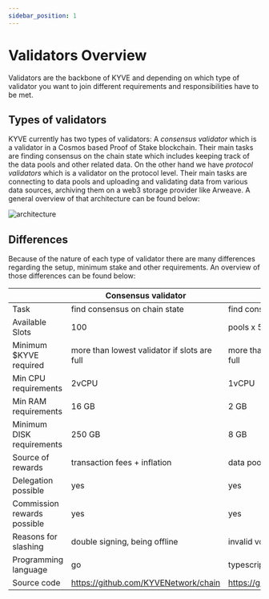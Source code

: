 ```yaml
---
sidebar_position: 1
---
```


# Validators Overview

Validators are the backbone of KYVE and depending on which type of validator you want to join different requirements and responsibilities have to be met.

## Types of validators

KYVE currently has two types of validators: A _consensus validator_ which is a validator in a Cosmos based Proof of Stake blockchain. Their main tasks are finding consensus on the chain state which includes keeping track of the data pools and other related data. On the other hand we have _protocol validators_ which is a validator on the protocol level. Their main tasks are connecting to data pools and uploading and validating data from various data sources, archiving them on a web3 storage provider like Arweave. A general overview of that architecture can be found below:

![architecture](/img/architecture.png)

## Differences

Because of the nature of each type of validator there are many differences regarding the setup, minimum stake and other requirements. An overview of those differences can be found below:

|                             | Consensus validator                                   | Protocol validator                                |
| --------------------------- |----------------------------------------------| -------------------------------------------- |
| Task                        | find consensus on chain state                | find consensus on data validity              |
| Available Slots             | 100                                          | pools x 50                                   |
| Minimum \$KYVE required      | more than lowest validator if slots are full | more than lowest validator if slots are full |
| Min CPU requirements        | 2vCPU                                        | 1vCPU                                        |
| Min RAM requirements        | 16 GB                                        | 2 GB                                         |
| Minimum DISK requirements   | 250 GB                                       | 8 GB                                         |
| Source of rewards           | transaction fees + inflation                 | data pool funds                           |
| Delegation possible         | yes                                          | yes                                          |
| Commission rewards possible | yes                                          | yes                                          |
| Reasons for slashing        | double signing, being offline                | invalid voting/uploading, being offline      |
| Programming language        | go                                           | typescript                                   |
| Source code                 | https://github.com/KYVENetwork/chain         | https://github.com/KYVENetwork/kyvejs        |
